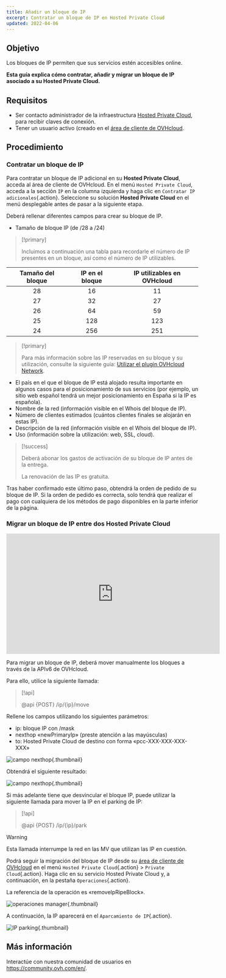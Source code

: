 ```yaml
---
title: Añadir un bloque de IP
excerpt: Contratar un bloque de IP en Hosted Private Cloud
updated: 2022-04-06
---
```


## Objetivo

Los bloques de IP permiten que sus servicios estén accesibles online. 

**Esta guía explica cómo contratar, añadir y migrar un bloque de IP asociado a su Hosted Private Cloud.**

## Requisitos

- Ser contacto administrador de la infraestructura [Hosted Private Cloud](https://www.ovhcloud.com/es-es/enterprise/products/hosted-private-cloud/), para recibir claves de conexión.
- Tener un usuario activo (creado en el [área de cliente de OVHcloud](https://www.ovh.com/auth/?action=gotomanager&from=https://www.ovh.es/&ovhSubsidiary=es).

## Procedimiento

### Contratar un bloque de IP

Para contratar un bloque de IP adicional en su **Hosted Private Cloud**, acceda al área de cliente de OVHcloud. En el menú `Hosted Private Cloud`, acceda a la sección `IP` en la columna izquierda y haga clic en `Contratar IP adicionales`{.action}. Seleccione su solución **Hosted Private Cloud** en el menú desplegable antes de pasar a la siguiente etapa.

Deberá rellenar diferentes campos para crear su bloque de IP.

- Tamaño de bloque IP (de /28 a /24)

> [!primary]
>
> Incluimos a continuación una tabla para recordarle el número de IP presentes en un bloque, así como el número de IP utilizables.
> 

|Tamaño del bloque|IP en el bloque|IP utilizables en OVHcloud|
|:---:|:---:|:---:|
|28|16|11|
|27|32|27|
|26|64|59|
|25|128|123|
|24|256|251|

> [!primary]
>
> Para más información sobre las IP reservadas en su bloque y su utilización, consulte la siguiente guía: [Utilizar el plugin OVHcloud Network](/pages/hosted_private_cloud/hosted_private_cloud_powered_by_vmware/plugin_ovh_network).
>

- El país en el que el bloque de IP está alojado resulta importante en algunos casos para el posicionamiento de sus servicios (por ejemplo, un sitio web español tendrá un mejor posicionamiento en España si la IP es española).
- Nombre de la red (información visible en el Whois del bloque de IP).
- Número de clientes estimados (cuántos clientes finales se alojarán en estas IP).
- Descripción de la red (información visible en el Whois del bloque de IP).
- Uso (información sobre la utilización: web, SSL, cloud).

> [!success]
>
> Deberá abonar los gastos de activación de su bloque de IP antes de la entrega.
>  
> La renovación de las IP es gratuita.
>

Tras haber confirmado este último paso, obtendrá la orden de pedido de su bloque de IP. Si la orden de pedido es correcta, solo tendrá que realizar el pago con cualquiera de los métodos de pago disponibles en la parte inferior de la página.

### Migrar un bloque de IP entre dos Hosted Private Cloud

<iframe width="560" height="315" src="https://www.youtube-nocookie.com/embed/Gemao3Fd7rI" frameborder="0" allow="accelerometer; autoplay; clipboard-write; encrypted-media; gyroscope; picture-in-picture" allowfullscreen></iframe>

Para migrar un bloque de IP, deberá mover manualmente los bloques a través de la APIv6 de OVHcloud.

Para ello, utilice la siguiente llamada:

> [!api]
>
> @api {POST} /ip/{ip}/move
> 

Rellene los campos utilizando los siguientes parámetros:

- ip: bloque IP con /mask
- nexthop «newPrimaryIp» (preste atención a las mayúsculas)
- to: Hosted Private Cloud de destino con forma «pcc-XXX-XXX-XXX-XXX»

![campo nexthop](images/move-api.png){.thumbnail}

Obtendrá el siguiente resultado:

![campo nexthop](images/api-result.png){.thumbnail}

Si más adelante tiene que desvincular el bloque IP, puede utilizar la siguiente llamada para mover la IP en el parking de IP:

> [!api]
>
> @api {POST} /ip/{ip}/park
> 

> [!warning]
>
> Esta llamada interrumpe la red en las MV que utilizan las IP en cuestión.
>

Podrá seguir la migración del bloque de IP desde su [área de cliente de OVHcloud](https://www.ovh.com/auth/?action=gotomanager&from=https://www.ovh.es/&ovhSubsidiary=es) en el menú `Hosted Private Cloud`{.action} > `Private Cloud`{.action}. Haga clic en su servicio Hosted Private Cloud y, a continuación, en la pestaña `Operaciones`{.action}.

La referencia de la operación es «removeIpRipeBlock».

![operaciones manager](images/operations.png){.thumbnail}

A continuación, la IP aparecerá en el `Aparcamiento de IP`{.action}.

![IP parking](images/ip-parking.png){.thumbnail}

## Más información

Interactúe con nuestra comunidad de usuarios en <https://community.ovh.com/en/>.
